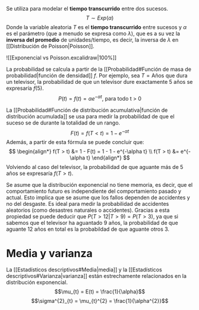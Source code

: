 
Se utiliza para modelar el **tiempo transcurrido** entre dos sucesos.
$$
T \sim Exp(\alpha)
$$
Donde la variable aleatoria $T$ es el **tiempo transcurrido** entre sucesos y $\alpha$ es el parámetro (que a menudo se expresa como $\lambda$), que es a su vez la **inversa del promedio** de unidades/tiempo, es decir, la inversa de $\lambda$ en [[Distribución de Poisson|Poisson]].

![[Exponencial vs Poisson.excalidraw|100%]]

La probabilidad se calcula a partir de la [[Probabilidad#Función de masa de probabilidad|función de densidad]] $f$. Por ejemplo, sea $T = \text{Años que dura un televisor}$, la probabilidad de que un televisor dure exactamente 5 años se expresaría $f(5)$.
$$P(t) = f(t) = \alpha e^{-\alpha t}\text{, para todo t > 0}$$


La [[Probabilidad#Función de distribución acumulativa|función de distribución acumulada]] se usa para medir la probabilidad de que el suceso se de durante la totalidad de un rango.
$$
F(t) = f(T < t) = 1 - e^{-\alpha t}
$$
Además, a partir de esta fórmula se puede concluir que:
$$
\begin{align*}
f(T > t) &= 1 - F(t) = 1 - 1 - e^{-\alpha t} \\
f(T > t) &= e^{-\alpha t}
\end{align*}
$$
Volviendo al caso del televisor, la probabilidad de que aguante más de 5 años se expresaría $f(T > t)$.

Se asume que la distribución exponencial no tiene memoria, es decir, que el comportamiento futuro es independiente del comportamiento pasado y actual. Esto implica que se asume que los fallos dependen de accidentes y no del desgaste. Es ideal para medir la probabilidad de accidentes aleatorios (como desastres naturales o accidentes). Gracias a esta propiedad se puede deducir que $P(T > 12 | T > 9) = P(T > 3)$, ya que si sabemos que el televisor ha aguantado 9 años, la probabilidad  de que aguante 12 años en total es la probabildad de que aguante otros 3.

# Media y varianza

La [[Estadísticos descriptivos#Media|media]] y la [[Estadísticos descriptivos#Varianza|varianza]] están estrechamente relacionados en la distribución exponencial.
$$\mu_{t} = E(t) = \frac{1}{\alpha}$$
$$\sigma^{2}_{t} = \mu_{t}^{2} = \frac{1}{\alpha^{2}}$$